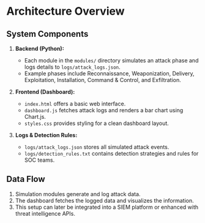 # Architecture Overview

## System Components

1. **Backend (Python):**
   - Each module in the `modules/` directory simulates an attack phase and logs details to `logs/attack_logs.json`.
   - Example phases include Reconnaissance, Weaponization, Delivery, Exploitation, Installation, Command & Control, and Exfiltration.

2. **Frontend (Dashboard):**
   - `index.html` offers a basic web interface.
   - `dashboard.js` fetches attack logs and renders a bar chart using Chart.js.
   - `styles.css` provides styling for a clean dashboard layout.

3. **Logs & Detection Rules:**
   - `logs/attack_logs.json` stores all simulated attack events.
   - `logs/detection_rules.txt` contains detection strategies and rules for SOC teams.

## Data Flow
1. Simulation modules generate and log attack data.
2. The dashboard fetches the logged data and visualizes the information.
3. This setup can later be integrated into a SIEM platform or enhanced with threat intelligence APIs.
